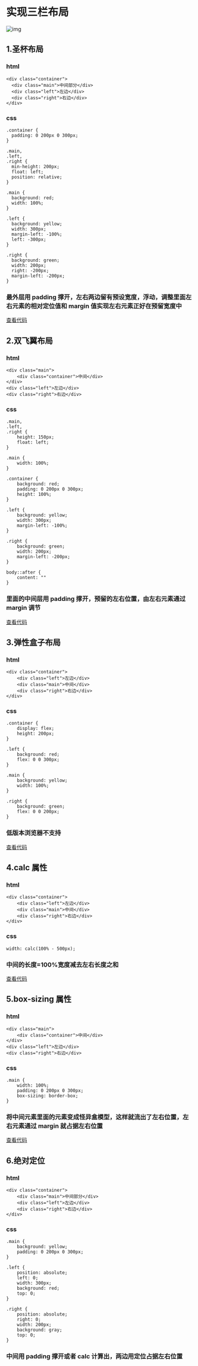 # 实现三栏布局

![img](./三栏布局.png)

## 1.圣杯布局

### html

```
<div class="container">
  <div class="main">中间部分</div>
  <div class="left">左边</div>
  <div class="right">右边</div>
</div>
```

### css

```
.container {
  padding: 0 200px 0 300px;
}

.main,
.left,
.right {
  min-height: 200px;
  float: left;
  position: relative;
}

.main {
  background: red;
  width: 100%;
}

.left {
  background: yellow;
  width: 300px;
  margin-left: -100%;
  left: -300px;
}

.right {
  background: green;
  width: 200px;
  right: -200px;
  margin-left: -200px;
}
```

### 最外层用 padding 撑开，左右两边留有预设宽度，浮动，调整里面左右元素的相对定位值和 margin 值实现左右元素正好在预留宽度中

[查看代码](./圣杯布局.html)

## 2.双飞翼布局

### html

```
<div class="main">
    <div class="container">中间</div>
</div>
<div class="left">左边</div>
<div class="right">右边</div>
```

### css

```
.main,
.left,
.right {
    height: 150px;
    float: left;
}

.main {
    width: 100%;
}

.container {
    background: red;
    padding: 0 200px 0 300px;
    height: 100%;
}

.left {
    background: yellow;
    width: 300px;
    margin-left: -100%;
}

.right {
    background: green;
    width: 200px;
    margin-left: -200px;
}

body::after {
    content: ""
}
```

### 里面的中间层用 padding 撑开，预留的左右位置，由左右元素通过 margin 调节

[查看代码](./双飞翼布局.html)

## 3.弹性盒子布局

### html

```
<div class="container">
    <div class="left">左边</div>
    <div class="main">中间</div>
    <div class="right">右边</div>
</div>
```

### css

```
.container {
    display: flex;
    height: 200px;
}

.left {
    background: red;
    flex: 0 0 300px;
}

.main {
    background: yellow;
    width: 100%;
}

.right {
    background: green;
    flex: 0 0 200px;
}
```

### 低版本浏览器不支持

[查看代码](./弹性盒子.html)

## 4.calc 属性

### html

```
<div class="container">
    <div class="left">左边</div>
    <div class="main">中间</div>
    <div class="right">右边</div>
</div>
```

### css

```
width: calc(100% - 500px);
```

### 中间的长度=100%宽度减去左右长度之和

[查看代码](./calc属性.html)

## 5.box-sizing 属性

### html

```
<div class="main">
    <div class="container">中间</div>
</div>
<div class="left">左边</div>
<div class="right">右边</div>
```

### css

```
.main {
    width: 100%;
    padding: 0 200px 0 300px;
    box-sizing: border-box;
}
```

### 将中间元素里面的元素变成怪异盒模型，这样就流出了左右位置，左右元素通过 margin 就占据左右位置

[查看代码](./box-sizing.html)

## 6.绝对定位

### html

```
<div class="container">
    <div class="main">中间部分</div>
    <div class="left">左边</div>
    <div class="right">右边</div>
</div>
```

### css

```
.main {
    background: yellow;
    padding: 0 200px 0 300px;
}

.left {
    position: absolute;
    left: 0;
    width: 300px;
    background: red;
    top: 0;
}

.right {
    position: absolute;
    right: 0;
    width: 200px;
    background: gray;
    top: 0;
}
```

### 中间用 padding 撑开或者 calc 计算出，两边用定位占据左右位置
